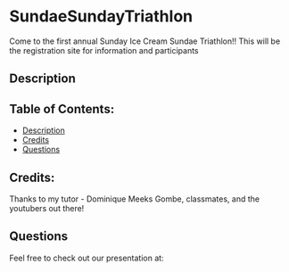 # SundaeSundayTriathlon
Come to the first annual Sunday Ice Cream Sundae Triathlon!! This will be the registration site for information and participants 

## Description 

## Table of Contents: 
- [Description](#description) 
- [Credits](#credits) 
- [Questions](#questions)

## Credits: 
Thanks to my tutor - Dominique Meeks Gombe, classmates, and the youtubers out there!

## Questions
Feel free to check out our presentation at: 